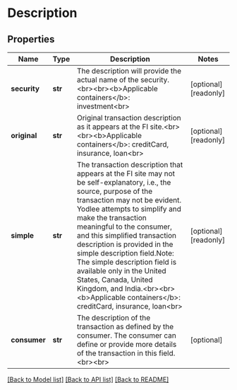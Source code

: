 # Description


## Properties
Name | Type | Description | Notes
------------ | ------------- | ------------- | -------------
**security** | **str** | The description will provide the actual name of the security.&lt;br&gt;&lt;br&gt;&lt;b&gt;Applicable containers&lt;/b&gt;: investment&lt;br&gt; | [optional] [readonly] 
**original** | **str** | Original transaction description as it appears at the FI site.&lt;br&gt;&lt;br&gt;&lt;b&gt;Applicable containers&lt;/b&gt;: creditCard, insurance, loan&lt;br&gt; | [optional] [readonly] 
**simple** | **str** | The transaction description that appears at the FI site may not be self-explanatory, i.e., the source, purpose of the transaction may not be evident. Yodlee attempts to simplify and make the transaction meaningful to the consumer, and this simplified transaction description is provided in the simple description field.Note: The simple description field is available only in the United States, Canada, United Kingdom, and India.&lt;br&gt;&lt;br&gt;&lt;b&gt;Applicable containers&lt;/b&gt;: creditCard, insurance, loan&lt;br&gt; | [optional] [readonly] 
**consumer** | **str** | The description of the transaction as defined by the consumer. The consumer can define or provide more details of the transaction in this field.&lt;br&gt;&lt;br&gt; | [optional] 

[[Back to Model list]](../README.md#documentation-for-models) [[Back to API list]](../README.md#documentation-for-api-endpoints) [[Back to README]](../README.md)


